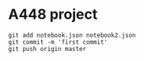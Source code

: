 # A448 project

```
git add notebook.json notebook2.json
git commit -m 'first commit'
git push origin master
```

